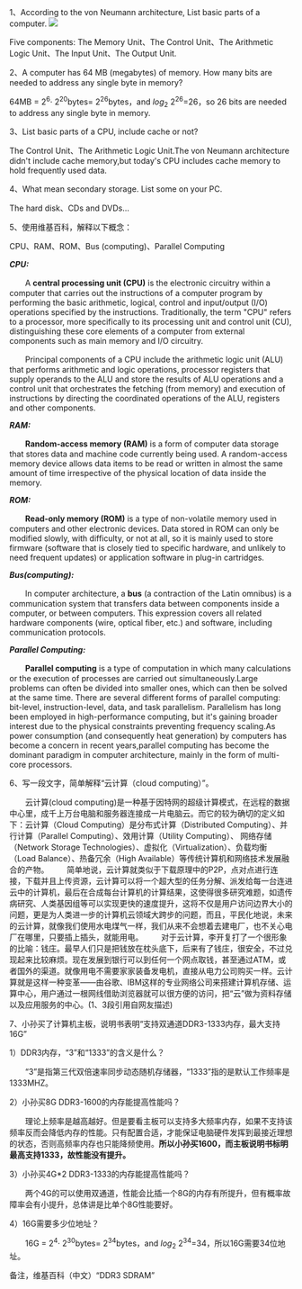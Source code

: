 1、According to the von Neumann architecture, List basic parts of a computer.
![](https://upload.wikimedia.org/wikipedia/commons/8/84/Von_Neumann_architecture.svg)

Five components: The Memory Unit、The Control Unit、The Arithmetic Logic Unit、The Input Unit、The Output Unit.

2、A computer has 64 MB (megabytes) of memory. How many bits are needed to address any single byte in memory?

64MB = $2^{6}$·
$2^{20}$bytes=
$2^{26}$bytes，and 
$log_{2}$
$2^{26}$=26，so 26 bits are needed to address any single byte in memory.

3、List basic parts of a CPU, include cache or not?

The Control Unit、The Arithmetic Logic Unit.The von Neumann architecture didn't include cache memory,but today's CPU includes cache memory to hold frequently used data.

4、What mean secondary storage. List some on your PC.

The hard disk、CDs and DVDs...

5、使用维基百科，解释以下概念：

CPU、RAM、ROM、Bus (computing)、Parallel Computing

***CPU:***

　　A **central processing unit (CPU)** is the electronic circuitry within a computer that carries out the instructions of a computer program by performing the basic arithmetic, logical, control and input/output (I/O) operations specified by the instructions.  Traditionally, the term "CPU" refers to a processor, more specifically to its processing unit and control unit (CU), distinguishing these core elements of a computer from external components such as main memory and I/O circuitry.

　　Principal components of a CPU include the arithmetic logic unit (ALU) that performs arithmetic and logic operations, processor registers that supply operands to the ALU and store the results of ALU operations and a control unit that orchestrates the fetching (from memory) and execution of instructions by directing the coordinated operations of the ALU, registers and other components.

***RAM:***

　　**Random-access memory (RAM)** is a form of computer data storage that stores data and machine code currently being used. A random-access memory device allows data items to be read or written in almost the same amount of time irrespective of the physical location of data inside the memory.

***ROM:***

　　**Read-only memory (ROM)** is a type of non-volatile memory used in computers and other electronic devices. Data stored in ROM can only be modified slowly, with difficulty, or not at all, so it is mainly used to store firmware (software that is closely tied to specific hardware, and unlikely to need frequent updates) or application software in plug-in cartridges.

***Bus(computing):***

　　In computer architecture, a **bus** (a contraction of the Latin omnibus) is a communication system that transfers data between components inside a computer, or between computers. This expression covers all related hardware components (wire, optical fiber, etc.) and software, including communication protocols.

***Parallel Computing:***

　　**Parallel computing** is a type of computation in which many calculations or the execution of processes are carried out simultaneously.Large problems can often be divided into smaller ones, which can then be solved at the same time. There are several different forms of parallel computing: bit-level, instruction-level, data, and task parallelism. Parallelism has long been employed in high-performance computing, but it's gaining broader interest due to the physical constraints preventing frequency scaling.As power consumption (and consequently heat generation) by computers has become a concern in recent years,parallel computing has become the dominant paradigm in computer architecture, mainly in the form of multi-core processors.

6、写一段文字，简单解释“云计算（cloud computing）”。

　　云计算(cloud computing)是一种基于因特网的超级计算模式，在远程的数据中心里，成千上万台电脑和服务器连接成一片电脑云。而它的较为确切的定义如下：云计算（Cloud Computing）是分布式计算（Distributed Computing）、并行计算（Parallel Computing）、效用计算（Utility Computing）、 网络存储（Network Storage Technologies）、虚拟化（Virtualization）、负载均衡（Load Balance）、热备冗余（High Available）等传统计算机和网络技术发展融合的产物。
　　简单地说，云计算就类似于下载原理中的P2P，点对点进行连接，下载并且上传资源，云计算可以将一个超大型的任务分解、派发给每一台连进云中的计算机，最后在合成每台计算机的计算结果，这使得很多研究难题，如遗传病研究、人类基因组等可以实现更快的速度提升，这将不仅是用户访问边界大小的问题，更是为人类进一步的计算机云领域大跨步的问题，而且，平民化地说，未来的云计算，就像我们使用水电煤气一样，我们从来不会想着去建电厂，也不关心电厂在哪里，只要插上插头，就能用电。
　　对于云计算，李开复打了一个很形象的比喻：钱庄。最早人们只是把钱放在枕头底下，后来有了钱庄，很安全，不过兑现起来比较麻烦。现在发展到银行可以到任何一个网点取钱，甚至通过ATM，或者国外的渠道。就像用电不需要家家装备发电机，直接从电力公司购买一样。云计算就是这样一种变革——由谷歌、IBM这样的专业网络公司来搭建计算机存储、运算中心，用户通过一根网线借助浏览器就可以很方便的访问，把“云”做为资料存储以及应用服务的中心。(1、3段引用自网友描述)

7、小孙买了计算机主板，说明书表明“支持双通道DDR3-1333内存，最大支持16G”

1）DDR3内存，“3”和“1333”的含义是什么？

　　“3”是指第三代双倍速率同步动态随机存储器，“1333”指的是默认工作频率是1333MHZ。

2）小孙买8G DDR3-1600的内存能提高性能吗？

　　理论上频率是越高越好。但是要看主板可以支持多大频率内存，如果不支持该频率反而会降低内存的性能。只有配置合适，才能保证电脑硬件发挥到最接近理想的状态，否则高频率内存也只能降频使用。**所以小孙买1600，而主板说明书标明最高支持1333，故性能没有提升。**

3）小孙买4G*2 DDR3-1333的内存能提高性能吗？

　　两个4G的可以使用双通道，性能会比插一个8G的内存有所提升，但有概率故障率会有小提升，总体讲是比单个8G性能要好。

4）16G需要多少位地址？

　　16G = $2^{4}$·
$2^{30}$bytes=
$2^{34}$bytes，and 
$log_{2}$
$2^{34}$=34，所以16G需要34位地址。

备注，维基百科（中文）“DDR3 SDRAM”